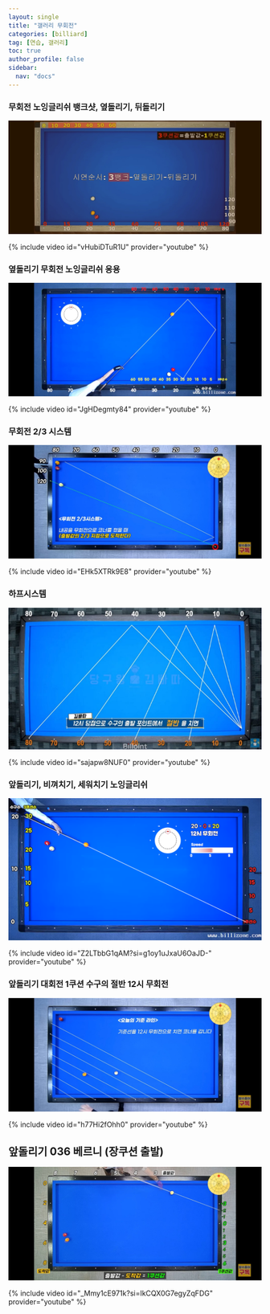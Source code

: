 ```yaml
---
layout: single
title: "갤러리 무회전"
categories: [billiard]
tag: [연습, 갤러리]
toc: true
author_profile: false
sidebar:
  nav: "docs"
---
```


### 무회전 노잉글리쉬 뱅크샷, 옆돌리기, 뒤돌리기

[![무회전 노잉글리쉬](/images/%EB%85%B8%EC%9E%89%EA%B8%80%EB%A6%AC%EC%89%AC_%EC%96%91%EB%B9%B5.png)](/images/%EB%85%B8%EC%9E%89%EA%B8%80%EB%A6%AC%EC%89%AC_%EC%96%91%EB%B9%B5.png)

{% include video id="vHubiDTuR1U" provider="youtube" %}

### 옆돌리기 무회전 노잉글리쉬 응용

[![무회전 노잉글리쉬](/images/%EC%98%86%EB%8F%8C%EB%A6%AC%EA%B8%B0%20%EB%AC%B4%ED%9A%8C%EC%A0%84%20%EC%9D%91%EC%9A%A9.png)](/images/%EC%98%86%EB%8F%8C%EB%A6%AC%EA%B8%B0%20%EB%AC%B4%ED%9A%8C%EC%A0%84%20%EC%9D%91%EC%9A%A9.png)

{% include video id="JgHDegmty84" provider="youtube" %}

### 무회전 2/3 시스템

[![무회전 2/3 시스템](/images/%EB%AC%B4%ED%9A%8C%EC%A0%84%203%EB%B6%84%EC%9D%982%20%EC%8B%9C%EC%8A%A4%ED%85%9C.png)](https://1drv.ms/p/s!AuJKpwyYpUY9-AxC-RE-VUtomO1y?e=HFxMue)

{% include video id="EHk5XTRk9E8" provider="youtube" %}

### 하프시스템

[![옆돌리기 하프시스템 뱅크샷](/images/%ED%95%98%ED%94%84%EC%8B%9C%EC%8A%A4%ED%85%9C.png)](https://1drv.ms/p/s!AuJKpwyYpUY9-xNQy83OlAj2ujQy?e=g78q5R)

{% include video id="sajapw8NUF0" provider="youtube" %}

### 앞돌리기, 비껴치기, 세워치기 노잉글리쉬

[![앞돌리기 노잉글리쉬](/images/%EC%95%9E%EB%8F%8C%EB%A6%AC%EA%B8%B0%20%EB%85%B8%EC%9E%89%EA%B8%80%EB%A6%AC%EC%89%AC.png)](https://1drv.ms/p/s!AuJKpwyYpUY9-05EL6G2A6754opb?e=jQyk15)

{% include video id="Z2LTbbG1qAM?si=g1oy1uJxaU6OaJD-" provider="youtube" %}

### 앞돌리기 대회전 1쿠션 수구의 절반 12시 무회전

[![앞돌리기 대회전](/images/%EC%95%9E%EB%8F%8C%EB%A6%AC%EA%B8%B0%20%EB%8C%80%ED%9A%8C%EC%A0%84.png)](https://1drv.ms/p/s!AuJKpwyYpUY9-0ofN0ci5ZMuyDVH?e=0Lmpzl)

{% include video id="h77Hi2fOhh0" provider="youtube" %}

## 앞돌리기 036 베르니 (장쿠션 출발)

[![앞돌리기 세워치기 036 베르니 시스템 5](/images/%EC%95%9E%EB%8F%8C%EB%A6%AC%EA%B8%B0%20036%20%EB%B2%A0%EB%A5%B4%EB%8B%88%205.jpg)](https://docs.google.com/presentation/d/1hGmz_IyjQUf_7LhLKZIsTDz4Hzmv92zs/edit?usp=sharing&ouid=114978849290694301670&rtpof=true&sd=true)

{% include video id="_Mmy1cE971k?si=IkCQX0G7egyZqFDG" provider="youtube" %}

